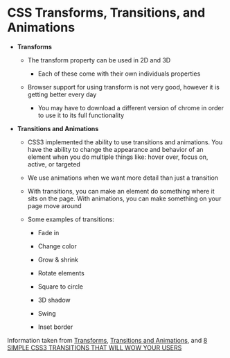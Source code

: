 # CSS Transforms, Transitions, and Animations

- **Transforms**

  - The transform property can be used in 2D and 3D

    - Each of these come with their own individuals properties

  - Browser support for using transform is not very good, however it is getting better every day

    - You may have to download a different version of chrome in order to use it to its full functionality

- **Transitions and Animations**

  - CSS3 implemented the ability to use transitions and animations. You have the ability to change the appearance and behavior of an element when you do multiple things like: hover over, focus on, active, or targeted

  - We use animations when we want more detail than just a transition

  - With transitions, you can make an element do something where it sits on the page. With animations, you can make something on your page move around

  - Some examples of transitions:

    - Fade in

    - Change color

    - Grow & shrink

    - Rotate elements

    - Square to circle

    - 3D shadow

    - Swing

    - Inset border

Information taken from [Transforms](https://learn.shayhowe.com/advanced-html-css/css-transforms/), [Transitions and Animations](https://learn.shayhowe.com/advanced-html-css/transitions-animations/), and [8 SIMPLE CSS3 TRANSITIONS THAT WILL WOW YOUR USERS](https://www.webdesignerdepot.com/2014/05/8-simple-css3-transitions-that-will-wow-your-users)
